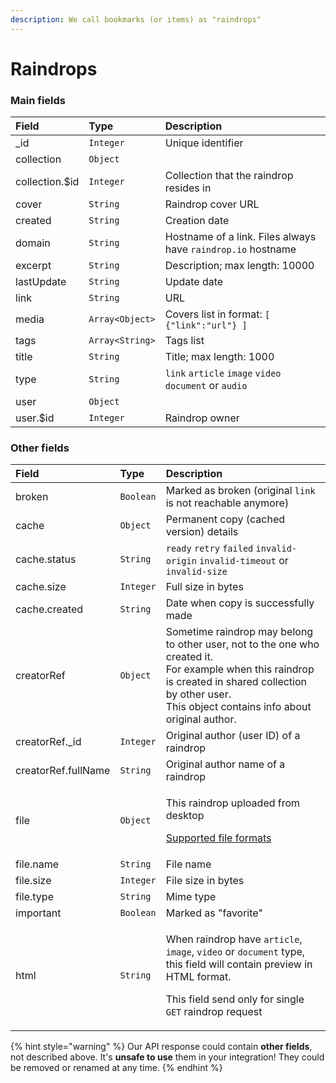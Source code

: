 ```yaml
---
description: We call bookmarks (or items) as "raindrops"
---
```


# Raindrops

### Main fields

| Field | Type | Description |
| :--- | :--- | :--- |
| \_id | `Integer` | Unique identifier |
| collection | `Object` | ​ |
| collection.$id | `Integer` | Collection that the raindrop resides in |
| cover | `String` | Raindrop cover URL |
| created | `String` | Creation date |
| domain | `String` | Hostname of a link. Files always have `raindrop.io` hostname |
| excerpt | `String` | Description; max length: 10000 |
| lastUpdate | `String` | Update date |
| link | `String` | URL |
| media | `Array<Object>` | ​Covers list in format: `[ {"link":"url"} ]` |
| tags | `Array<String>` | Tags list |
| title | `String` | Title; max length: 1000 |
| type | `String` | `link` `article` `image` `video` `document` or `audio` |
| user | `Object` | ​ |
| user.$id | `Integer` | Raindrop owner |

### Other fields

<table>
  <thead>
    <tr>
      <th style="text-align:left">Field</th>
      <th style="text-align:left">Type</th>
      <th style="text-align:left">Description</th>
    </tr>
  </thead>
  <tbody>
    <tr>
      <td style="text-align:left">broken</td>
      <td style="text-align:left"><code>Boolean</code>
      </td>
      <td style="text-align:left">Marked as broken (original <code>link</code> is not reachable anymore)</td>
    </tr>
    <tr>
      <td style="text-align:left">cache</td>
      <td style="text-align:left"><code>Object</code>
      </td>
      <td style="text-align:left">Permanent copy (cached version) details</td>
    </tr>
    <tr>
      <td style="text-align:left">cache.status</td>
      <td style="text-align:left"><code>String</code>
      </td>
      <td style="text-align:left"><code>ready</code>  <code>retry</code>  <code>failed</code>  <code>invalid-origin</code>  <code>invalid-timeout</code> or <code>invalid-size</code>
      </td>
    </tr>
    <tr>
      <td style="text-align:left">cache.size</td>
      <td style="text-align:left"><code>Integer</code>
      </td>
      <td style="text-align:left">Full size in bytes</td>
    </tr>
    <tr>
      <td style="text-align:left">cache.created</td>
      <td style="text-align:left"><code>String</code>
      </td>
      <td style="text-align:left">Date when copy is successfully made</td>
    </tr>
    <tr>
      <td style="text-align:left">creatorRef</td>
      <td style="text-align:left"><code>Object</code>
      </td>
      <td style="text-align:left">Sometime raindrop may belong to other user, not to the one who created
        it.
        <br />For example when this raindrop is created in shared collection by other
        user.
        <br />This object contains info about original author.</td>
    </tr>
    <tr>
      <td style="text-align:left">creatorRef._id</td>
      <td style="text-align:left"><code>Integer</code>
      </td>
      <td style="text-align:left">Original author (user ID) of a raindrop</td>
    </tr>
    <tr>
      <td style="text-align:left">creatorRef.fullName</td>
      <td style="text-align:left"><code>String</code>
      </td>
      <td style="text-align:left">Original author name of a raindrop</td>
    </tr>
    <tr>
      <td style="text-align:left">file</td>
      <td style="text-align:left"><code>Object</code>
      </td>
      <td style="text-align:left">
        <p>This raindrop uploaded from desktop</p>
        <p><a href="https://help.raindrop.io/article/48-uploading-files">Supported file formats</a>
        </p>
      </td>
    </tr>
    <tr>
      <td style="text-align:left">file.name</td>
      <td style="text-align:left"><code>String</code>
      </td>
      <td style="text-align:left">File name</td>
    </tr>
    <tr>
      <td style="text-align:left">file.size</td>
      <td style="text-align:left"><code>Integer</code>
      </td>
      <td style="text-align:left">File size in bytes</td>
    </tr>
    <tr>
      <td style="text-align:left">file.type</td>
      <td style="text-align:left"><code>String</code>
      </td>
      <td style="text-align:left">Mime type</td>
    </tr>
    <tr>
      <td style="text-align:left">important</td>
      <td style="text-align:left"><code>Boolean</code>
      </td>
      <td style="text-align:left">Marked as &quot;favorite&quot;</td>
    </tr>
    <tr>
      <td style="text-align:left">html</td>
      <td style="text-align:left"><code>String</code>
      </td>
      <td style="text-align:left">
        <p>When raindrop have <code>article</code>, <code>image</code>, <code>video</code> or <code>document</code> type,
          this field will contain preview in HTML format.</p>
        <p>This field send only for single <code>GET</code> raindrop request</p>
      </td>
    </tr>
  </tbody>
</table>

{% hint style="warning" %}
Our API response could contain **other fields**, not described above. It's **unsafe to use** them in your integration! They could be removed or renamed at any time.
{% endhint %}

